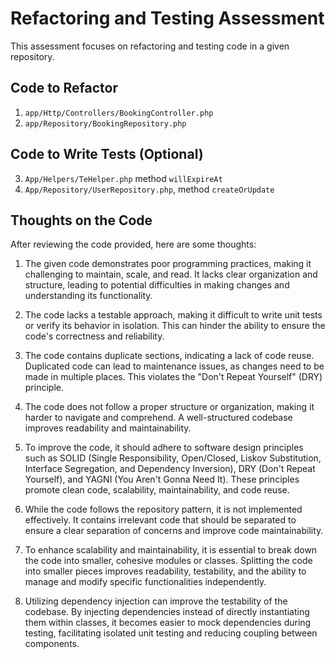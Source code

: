 # Refactoring and Testing Assessment

This assessment focuses on refactoring and testing code in a given repository.

## Code to Refactor

1. `app/Http/Controllers/BookingController.php`
2. `app/Repository/BookingRepository.php`

## Code to Write Tests (Optional)

3. `App/Helpers/TeHelper.php` method `willExpireAt`
4. `App/Repository/UserRepository.php`, method `createOrUpdate`

## Thoughts on the Code

After reviewing the code provided, here are some thoughts:

1. The given code demonstrates poor programming practices, making it challenging to maintain, scale, and read. It lacks clear organization and structure, leading to potential difficulties in making changes and understanding its functionality.

2. The code lacks a testable approach, making it difficult to write unit tests or verify its behavior in isolation. This can hinder the ability to ensure the code's correctness and reliability.

3. The code contains duplicate sections, indicating a lack of code reuse. Duplicated code can lead to maintenance issues, as changes need to be made in multiple places. This violates the "Don't Repeat Yourself" (DRY) principle.

4. The code does not follow a proper structure or organization, making it harder to navigate and comprehend. A well-structured codebase improves readability and maintainability.

5. To improve the code, it should adhere to software design principles such as SOLID (Single Responsibility, Open/Closed, Liskov Substitution, Interface Segregation, and Dependency Inversion), DRY (Don't Repeat Yourself), and YAGNI (You Aren't Gonna Need It). These principles promote clean code, scalability, maintainability, and code reuse.

6. While the code follows the repository pattern, it is not implemented effectively. It contains irrelevant code that should be separated to ensure a clear separation of concerns and improve code maintainability.

7. To enhance scalability and maintainability, it is essential to break down the code into smaller, cohesive modules or classes. Splitting the code into smaller pieces improves readability, testability, and the ability to manage and modify specific functionalities independently.

8. Utilizing dependency injection can improve the testability of the codebase. By injecting dependencies instead of directly instantiating them within classes, it becomes easier to mock dependencies during testing, facilitating isolated unit testing and reducing coupling between components.
